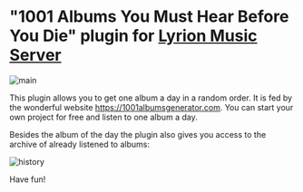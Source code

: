 # "1001 Albums You Must Hear Before You Die" plugin for [Lyrion Music Server](https://lyrion.org)

![main](https://github.com/user-attachments/assets/5952613b-d4c0-43c8-9692-db05f1598944)

This plugin allows you to get one album a day in a random order. It is fed by the wonderful website 
https://1001albumsgenerator.com. You can start your own project for free and listen to one album a day.

Besides the album of the day the plugin also gives you access to the archive of already listened to albums:

![history](https://github.com/user-attachments/assets/05a5b81c-00a3-4e2a-874e-f94bdca6e846)

Have fun!
